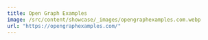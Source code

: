 ```yaml
---
title: Open Graph Examples
image: /src/content/showcase/_images/opengraphexamples.com.webp
url: "https://opengraphexamples.com/"
---
```

